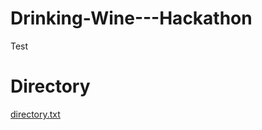 # Drinking-Wine---Hackathon

Test



# Directory
        
[directory.txt](https://github.com/mScrub/Drinking-Wine---Hackathon/files/10951812/directory.txt)
